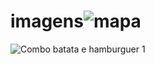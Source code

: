 # imagens![mapa](https://user-images.githubusercontent.com/64455494/234612188-a0c793c8-4263-4fd8-84cc-7725d8aeed4e.png)
![Combo batata e hamburguer 1](https://github.com/Everton10info/imagens/assets/64455494/25513bf2-d826-41a4-bbad-a891956b3350)
